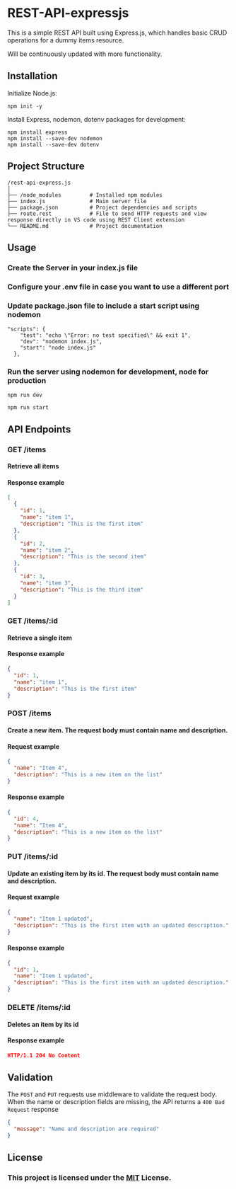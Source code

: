 # REST-API-expressjs
This is a simple REST API built using Express.js, which handles basic CRUD operations for a dummy items resource.

Will be continuously updated with more functionality.

## Installation

Initialize Node.js:
```
npm init -y
```

Install Express, nodemon, dotenv packages for development:
```
npm install express
npm install --save-dev nodemon
npm install --save-dev dotenv
```

## Project Structure
```
/rest-api-express.js
│
├── /node_modules         # Installed npm modules
├── index.js              # Main server file
├── package.json          # Project dependencies and scripts
├── route.rest            # File to send HTTP requests and view response directly in VS code using REST Client extension
└── README.md             # Project documentation
```

## Usage

### Create the Server in your index.js file

### Configure your .env file in case you want to use a different port

### Update package.json file to include a start script using nodemon
```
"scripts": {
    "test": "echo \"Error: no test specified\" && exit 1",
    "dev": "nodemon index.js",
    "start": "node index.js"
  },
```

### Run the server using nodemon for development, node for production
```
npm run dev
```

```
npm run start
```

## API Endpoints

### GET /items
#### Retrieve all items
#### Response example
```json
[
  {
    "id": 1,
    "name": "item 1",
    "description": "This is the first item"
  },
  {
    "id": 2,
    "name": "item 2",
    "description": "This is the second item"
  },
  {
    "id": 3,
    "name": "item 3",
    "description": "This is the third item"
  }
]
```

### GET /items/:id
#### Retrieve a single item
#### Response example
```json
{
  "id": 1,
  "name": "item 1",
  "description": "This is the first item"
}
```

### POST /items
#### Create a new item. The request body must contain name and description.
#### Request example
```json
{
  "name": "Item 4",
  "description": "This is a new item on the list"
}
```
#### Response example
```json
{
  "id": 4,
  "name": "Item 4",
  "description": "This is a new item on the list"
}
```

### PUT /items/:id
#### Update an existing item by its id. The request body must contain name and description.
#### Request example
```json
{
  "name": "Item 1 updated",
  "description": "This is the first item with an updated description."
}
```
#### Response example
```json
{
  "id": 1,
  "name": "Item 1 updated",
  "description": "This is the first item with an updated description."
}
```

### DELETE /items/:id
#### Deletes an item by its id
#### Response example
```json
HTTP/1.1 204 No Content
```

## Validation
The `POST` and `PUT` requests use middleware to validate the request body. When the name or description fields are missing, the API returns a `400 Bad Request` response
```json
{
  "message": "Name and description are required"
}
```

## License
### This project is licensed under the [MIT](https://choosealicense.com/licenses/mit/) License.
